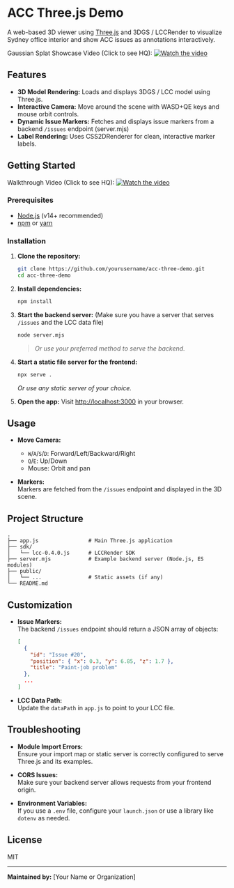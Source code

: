 # ACC Three.js Demo

A web-based 3D viewer using [Three.js](https://threejs.org/) and 3DGS / LCCRender to visualize Sydney office interior and show ACC issues as annotations interactively.

Gaussian Splat Showcase Video (Click to see HQ):
[![Watch the video](https://github.com/user-attachments/assets/bd3458b0-1b81-4836-83e3-5e994b7cb176)](https://devcon2023.s3.us-west-2.amazonaws.com/img/3DGS-showcase1080p.mp4)


## Features

- **3D Model Rendering:** Loads and displays 3DGS / LCC model using Three.js.
- **Interactive Camera:** Move around the scene with WASD+QE keys and mouse orbit controls.
- **Dynamic Issue Markers:** Fetches and displays issue markers from a backend `/issues` endpoint (server.mjs)
- **Label Rendering:** Uses CSS2DRenderer for clean, interactive marker labels.

## Getting Started

Walkthrough Video (Click to see HQ):
[![Watch the video](https://github.com/user-attachments/assets/c343bc56-8888-4b4c-b85c-5029cfa1b3e9)](https://devcon2023.s3.us-west-2.amazonaws.com/img/xgrids-code-walkthrough.mp4)


### Prerequisites

- [Node.js](https://nodejs.org/) (v14+ recommended)
- [npm](https://www.npmjs.com/) or [yarn](https://yarnpkg.com/)

### Installation

1. **Clone the repository:**
   ```sh
   git clone https://github.com/yourusername/acc-three-demo.git
   cd acc-three-demo
   ```

2. **Install dependencies:**
   ```sh
   npm install
   ```

3. **Start the backend server:**
   (Make sure you have a server that serves `/issues` and the LCC data file)
   ```sh
   node server.mjs
   ```
   > _Or use your preferred method to serve the backend._

4. **Start a static file server for the frontend:**
   ```sh
   npx serve .
   ```
   _Or use any static server of your choice._

5. **Open the app:**
   Visit [http://localhost:3000](http://localhost:3000) in your browser.

## Usage

- **Move Camera:**  
  - `W`/`A`/`S`/`D`: Forward/Left/Backward/Right  
  - `Q`/`E`: Up/Down  
  - Mouse: Orbit and pan

- **Markers:**  
  Markers are fetched from the `/issues` endpoint and displayed in the 3D scene.

## Project Structure

```
.
├── app.js                # Main Three.js application
├── sdk/
│   └── lcc-0.4.0.js      # LCCRender SDK
├── server.mjs            # Example backend server (Node.js, ES modules)
├── public/
│   └── ...               # Static assets (if any)
└── README.md
```

## Customization

- **Issue Markers:**  
  The backend `/issues` endpoint should return a JSON array of objects:
  ```json
  [
    {
      "id": "Issue #20",
      "position": { "x": 0.3, "y": 6.85, "z": 1.7 },
      "title": "Paint-job problem"
    },
    ...
  ]
  ```

- **LCC Data Path:**  
  Update the `dataPath` in `app.js` to point to your LCC file.

## Troubleshooting

- **Module Import Errors:**  
  Ensure your import map or static server is correctly configured to serve Three.js and its examples.

- **CORS Issues:**  
  Make sure your backend server allows requests from your frontend origin.

- **Environment Variables:**  
  If you use a `.env` file, configure your `launch.json` or use a library like `dotenv` as needed.

## License

MIT

---

**Maintained by:** [Your Name or Organization] 
